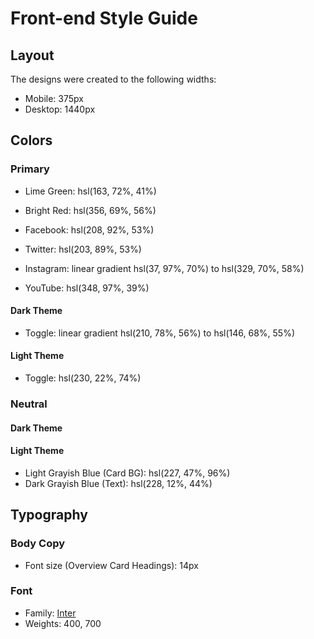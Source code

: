 # Front-end Style Guide

## Layout

The designs were created to the following widths:

- Mobile: 375px
- Desktop: 1440px

## Colors

### Primary

- Lime Green: hsl(163, 72%, 41%)
- Bright Red: hsl(356, 69%, 56%)

- Facebook: hsl(208, 92%, 53%)
- Twitter: hsl(203, 89%, 53%)
- Instagram: linear gradient hsl(37, 97%, 70%) to hsl(329, 70%, 58%)
- YouTube: hsl(348, 97%, 39%)

#### Dark Theme

- Toggle: linear gradient hsl(210, 78%, 56%) to hsl(146, 68%, 55%)

#### Light Theme

- Toggle: hsl(230, 22%, 74%)

### Neutral

#### Dark Theme

<!-- - Very Dark Blue (BG): hsl(230, 17%, 14%) -->
<!-- - Very Dark Blue (Top BG Pattern): hsl(232, 19%, 15%) -->
<!-- - Dark Desaturated Blue (Card BG): hsl(228, 28%, 20%) -->
<!-- - Desaturated Blue (Text): hsl(228, 34%, 66%) -->
<!-- - White (Text): hsl(0, 0%, 100%) -->

#### Light Theme

<!-- - White (BG): hsl(0, 0%, 100%) -->
<!-- - Very Pale Blue (Top BG Pattern): hsl(225, 100%, 98%) -->
- Light Grayish Blue (Card BG): hsl(227, 47%, 96%)
- Dark Grayish Blue (Text): hsl(228, 12%, 44%)
<!-- - Very Dark Blue (Text): hsl(230, 17%, 14%) -->

## Typography

### Body Copy

- Font size (Overview Card Headings): 14px

### Font

- Family: [Inter](https://fonts.google.com/specimen/Inter)
- Weights: 400, 700
